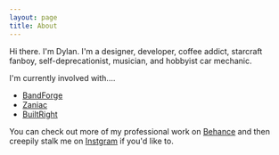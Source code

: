 ```yaml
---
layout: page
title: About
---
```


Hi there. I'm Dylan. I'm a designer, developer, coffee addict, starcraft fanboy, self-deprecationist, musician, and hobbyist car mechanic. 

I'm currently involved with.... 

- [BandForge](https://www.bandforgeapp.com)
- [Zaniac](https://zaniaclearning.com)
- [BuiltRight](http://builtrightapp.com)

You can check out more of my professional work on [Behance](https://www.behance.net/dylanlott) and then creepily stalk me on [Instgram](www.instagram.com/dylanxedge) if you'd like to. 

